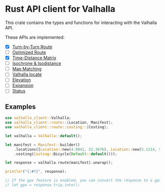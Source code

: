 # Rust API client for Valhalla

This crate contains the types and functions for interacting with the Valhalla API.

These APIs are implemented:
- [x] [Turn-by-Turn Route](https://valhalla.github.io/valhalla/api/turn-by-turn/overview/)
- [ ] [Optimized Route](https://valhalla.github.io/valhalla/api/optimized/api-reference/)
- [x] [Time-Distance Matrix](https://valhalla.github.io/valhalla/api/matrix/api-reference/)
- [ ] [Isochrone & Isodistance](https://valhalla.github.io/valhalla/api/isochrone/api-reference/)
- [ ] [Map Matching](https://valhalla.github.io/valhalla/api/map-matching/api-reference/)
- [ ] [Valhalla locate](https://valhalla.github.io/valhalla/api/locate/api-reference/)
- [ ] [Elevation](https://valhalla.github.io/valhalla/api/elevation/api-reference/)
- [ ] [Expansion](https://valhalla.github.io/valhalla/api/expansion/api-reference/)
- [ ] [Status](https://valhalla.github.io/valhalla/api/status/api-reference/)

## Examples

```rust
use valhalla_client::Valhalla;
use valhalla_client::route::{Location, Manifest};
use valhalla_client::route::costing::{Costing};

let valhalla = Valhalla::default();

let manifest = Manifest::builder()
    .locations([Location::new(4.9041, 52.3676), Location::new(5.1214, 52.0907)])
    .costing(Costing::Bicycle(Default::default()));

let response = valhalla.route(manifest).unwrap();

println!("{:#?}", response);

// If the gpx feature is enabled, you can convert the response to a gpx::Gpx object
// let gpx = response.trip.into();
```
